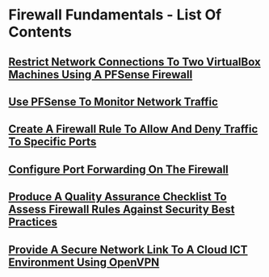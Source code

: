 # Firewall Fundamentals - List Of Contents

## [Restrict Network Connections To Two VirtualBox Machines Using A PFSense Firewall]()

## [Use PFSense To Monitor Network Traffic]()

## [Create A Firewall Rule To Allow And Deny Traffic To Specific Ports]()

## [Configure Port Forwarding On The Firewall]()

## [Produce A Quality Assurance Checklist To Assess Firewall Rules Against Security Best Practices]()

## [Provide A Secure Network Link To A Cloud ICT Environment Using OpenVPN]()

